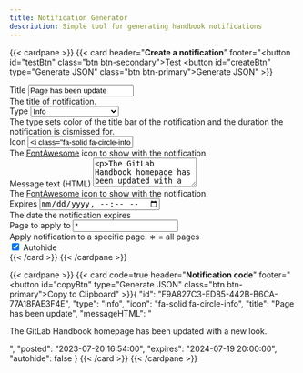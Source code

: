```yaml
---
title: Notification Generator
description: Simple tool for generating handbook notifications
---
```


{{< cardpane >}}
{{< card header="**Create a notification**" footer="<button id=\"testBtn\" class=\"btn btn-secondary\">Test</button> <button id=\"createBtn\" type=\"Generate JSON\" class=\"btn btn-primary\">Generate JSON</button>" >}}
  <div class="mb-3">
    <label for="notificationTitle" class="form-label">Title</label>
    <input type="text" class="form-control" id="notificationTitle" aria-describedby="notificationTitleHelp" value="Page has been update">
    <div id="notificationTitleHelp" class="form-text">The title of notification.</div>
  </div>
  <div class="mb-3">
        <label for="notificationType" class="form-label">Type</label>
        <select id="notificationType" class="form-select" aria-label="Default select example">
          <option selected>Open this select menu</option>
          <option value="danger">Danger</option>
          <option value="warning">Warning</option>
          <option value="info" selected="selected">Info</option>
          <option value="success">Success</option>
          <option value="other">Other</option>
        </select>
        <div id="notificationTypeHelp" class="form-text">The type sets color of the title bar of the notification and the duration the notification is dismissed for.</div>
    </div>
  <div class="mb-3">
      <label for="notificationIcon" class="form-label">Icon</label>
      <input type="text" class="form-control" id="notificationIcon" aria-describedby="notificationIconHelp" value='<i class="fa-solid fa-circle-info"></i>'>
      <div id="notificationIconHelp" class="form-text">The <a href="https://fontawesome.com/search?o=r&m=free">FontAwesome</a> icon to show with the notification.</div>
  </div>
  <div class="mb-3">
        <label for="notificationHTML" class="form-label">Message text (HTML)</label>
        <textarea class="form-control" id="notificationHTML" rows="3"><p>The GitLab Handbook homepage has been updated with a new look.</p></textarea>
        <div id="notificationHTMLHelp" class="form-text">The <a href="https://fontawesome.com/search?o=r&m=free">FontAwesome</a> icon to show with the notification.</div>
    </div>
    <div class="mb-3">
            <label for="expiryDate" class="form-label">Expires</label>
            <input id="expiryDate" class="form-control" type="datetime-local" id="expiryDate" aria-describedby="expiryDateHelp">
            <div id="expiryDateHelp" class="form-text">The date the notification expires</div>
      </div>
  <div class="mb-3">
        <label for="applyToURL" class="form-label">Page to apply to</label>
        <input type="text" class="form-control" list="pagesList" id="applyToURL" aria-describedby="applyToURLHelp" value="*">
        <datalist id="pagesList">
            <option value="*">
        </datalist>
        <div id="applyToURLHelp" class="form-text">Apply notification to a specific page. &lowast; = all pages</div>
  </div>
  <div class="mb-3 form-check">
    <input type="checkbox" class="form-check-input" id="autoHide" checked="checked">
    <label class="form-check-label" for="autoHide">Autohide</label>
  </div>
{{< /card >}}
{{< /cardpane >}}

{{< cardpane >}}
{{< card code=true header="**Notification code**" footer="<button id=\"copyBtn\" type=\"Generate JSON\" class=\"btn btn-primary\">Copy to Clipboard</button>" >}}{
    "id": "F9A827C3-ED85-442B-B6CA-77A18FAE3F4E",
    "type": "info",
    "icon": "fa-solid fa-circle-info",
    "title": "Page has been update",
    "messageHTML": "<p>The GitLab Handbook homepage has been updated with a new look.</p>",
    "posted": "2023-07-20 16:54:00",
    "expires": "2024-07-19 20:00:00",
    "autohide": false
  }
{{< /card >}}
{{< /cardpane >}}

<script src="/js/notification-generator.js"></script>
